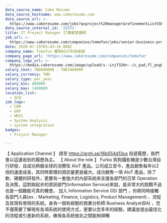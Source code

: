 ```yaml
---
data_source_name: Cake Resume
data_source_hostname: www.cakeresume.com
data_source_url: >-
  https://www.cakeresume.com/jobs?q=project%20manager&refinementList%5Blang_name%5D%5B0%5D=English&refinementList%5Bsalary_type%5D=per_year&range%5Bsalary_range%5D%5Bmin%5D=1000000&page=2
data_source_internal_id: '21571'
title: IT Project Manager IT專案管理師
job_url: >-
  https://www.cakeresume.com/companies/tomofun/jobs/senior-business-process-analyst-bpa
date: 2020-07-15T03:43:19.808Z
company_name: Tomofun 寵物AIoT科技新創
company_page_url: 'https://www.cakeresume.com/companies/tomofun'
company_logo_url: >-
  https://media.cakeresume.com/image/upload/s--Lnjf32Kn--/c_pad,fl_png8,h_200,w_200/v1594890273/ztfrcn5jli33qaw9bpsz.png
salary_text: TWD800000 - TWD1400000
salary_currency: TWD
salary_type: per_year
salary_min: 800000
salary_max: 1400000
location_list:
  - 台北
job_tags:
  - CRM
  - ERP
  - HRIS
  - System Analysis
  - system integration
badges:
  - Project Manager

---
```


【 Application Channel 】 請至 https://grnh.se/16b554d13us 投遞履歷，我們會以這邊收到的履歷為主。 【 About the role 】 Furbo 狗狗攝影機是少數台灣自行研發，且成功熱銷全球的消費性 AIoT 產品。公司成立至今，產品銷售每年以2倍的速度成長，其同時累積的資訊量更是龐大。成功銷售一項 AIoT 產品，除了軟、硬體的研發外，更要有一套強大的內部系統來支援各部門的日常 Operation 及決策，這對剛起步的資訊部門(Information Service)來說，是非常大的挑戰不過也是一個難能可貴的機會。 加入 Information Service (IS) 部門 ，你將同時接觸各部門人員(ex. : Marketing, Finance, Logistics, Product Management) 、流程及其現有使用的系統。身為一個有經驗的商業分析師 Business Analyst(BA) ，您不僅需要了解現有各項系統的使用方式，更要以您多年的經驗，建議並提出最佳化的流程或引進新的系統，確保各系統彼此之間能夠順暢